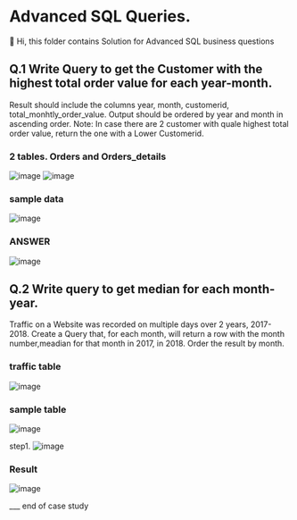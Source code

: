 # Advanced SQL Queries.
👋 Hi, this folder contains Solution for Advanced SQL business questions



## Q.1 Write Query to get the Customer with the highest total order value for each year-month.

Result should include the columns year, month, customerid, total_monhtly_order_value.
Output should be ordered by year and month in ascending order.
Note: In case there are 2 customer with quale highest total order value, return the one with a Lower Customerid.

### 2 tables. Orders and Orders_details
![image](https://user-images.githubusercontent.com/50954720/213547288-f69a314d-7c03-4875-a416-2d54f180eca8.png) ![image](https://user-images.githubusercontent.com/50954720/213547583-222b0d2b-5c82-4903-91ba-db41dd4917b7.png)

### sample data

![image](https://user-images.githubusercontent.com/50954720/213548338-6ea30e69-1622-4543-9869-d807754964b2.png)

### ANSWER
![image](https://user-images.githubusercontent.com/50954720/213549948-6d890dc9-0cb0-48ae-b0e2-8b8d16d124c2.png)


## Q.2 Write query to get median for each month-year.
Traffic on a Website was recorded on multiple days over 2 years, 2017-2018. Create a Query that, for each month, will return a row with the month number,meadian for that month in 2017, in 2018. Order the result by month. 

### traffic table
![image](https://user-images.githubusercontent.com/50954720/213551519-916cdb05-658e-4502-8d04-f51e99eb3c9b.png)

### sample table
![image](https://user-images.githubusercontent.com/50954720/213551717-190ba05f-b6b1-4516-b27b-54160ed39aca.png)

step1. ![image](https://user-images.githubusercontent.com/50954720/213552270-f7b6d6f5-796a-4dbc-94e6-eea43ccbe31c.png)

### Result
![image](https://user-images.githubusercontent.com/50954720/213552658-29b424fe-55a2-4f69-bf42-3f21be3c2e93.png)


___ end of case study
